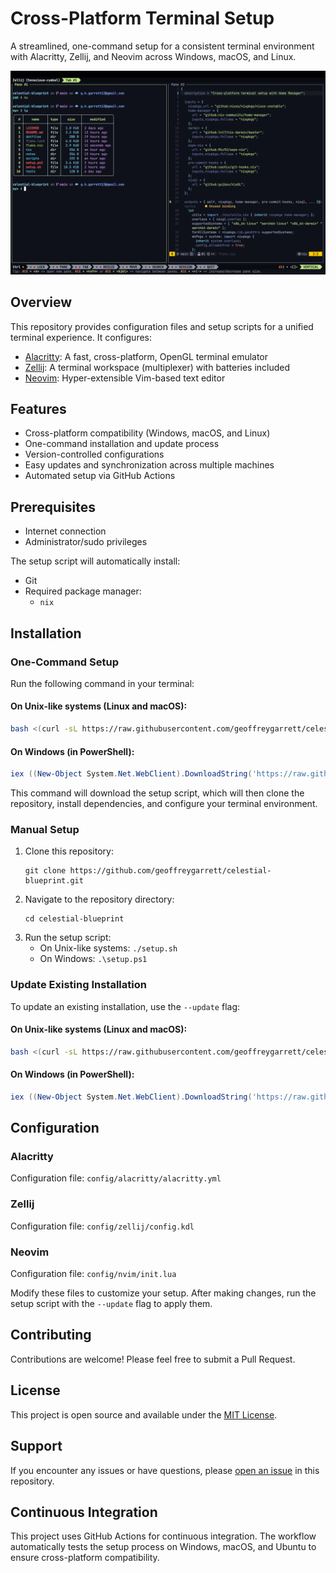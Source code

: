 # Cross-Platform Terminal Setup

A streamlined, one-command setup for a consistent terminal environment with Alacritty, Zellij, and Neovim across
Windows, macOS, and Linux.

![img.png](img.png)

## Overview

This repository provides configuration files and setup scripts for a unified terminal experience. It configures:

- [Alacritty](https://github.com/alacritty/alacritty): A fast, cross-platform, OpenGL terminal emulator
- [Zellij](https://github.com/zellij-org/zellij): A terminal workspace (multiplexer) with batteries included
- [Neovim](https://neovim.io/): Hyper-extensible Vim-based text editor


## Features

- Cross-platform compatibility (Windows, macOS, and Linux)
- One-command installation and update process
- Version-controlled configurations
- Easy updates and synchronization across multiple machines
- Automated setup via GitHub Actions

## Prerequisites

- Internet connection
- Administrator/sudo privileges

The setup script will automatically install:

- Git
- Required package manager:
    - `nix`

## Installation

### One-Command Setup

Run the following command in your terminal:

#### On Unix-like systems (Linux and macOS):

```bash
bash <(curl -sL https://raw.githubusercontent.com/geoffreygarrett/celestial-blueprint/main/setup.sh)
```

#### On Windows (in PowerShell):

```powershell
iex ((New-Object System.Net.WebClient).DownloadString('https://raw.githubusercontent.com/geoffreygarrett/celestial-blueprint/main/setup.ps1'))
```

This command will download the setup script, which will then clone the repository, install dependencies, and configure
your terminal environment.

### Manual Setup

1. Clone this repository:
   ```
   git clone https://github.com/geoffreygarrett/celestial-blueprint.git
   ```
2. Navigate to the repository directory:
   ```
   cd celestial-blueprint
   ```
3. Run the setup script:
    - On Unix-like systems: `./setup.sh`
    - On Windows: `.\setup.ps1`

### Update Existing Installation

To update an existing installation, use the `--update` flag:

#### On Unix-like systems (Linux and macOS):

```bash
bash <(curl -sL https://raw.githubusercontent.com/geoffreygarrett/celestial-blueprint/main/setup.sh) --update
```

#### On Windows (in PowerShell):

```powershell
iex ((New-Object System.Net.WebClient).DownloadString('https://raw.githubusercontent.com/geoffreygarrett/celestial-blueprint/main/setup.ps1')) --update
```

## Configuration

### Alacritty

Configuration file: `config/alacritty/alacritty.yml`

### Zellij

Configuration file: `config/zellij/config.kdl`

### Neovim

Configuration file: `config/nvim/init.lua`

Modify these files to customize your setup. After making changes, run the setup script with the `--update` flag to apply
them.

## Contributing

Contributions are welcome! Please feel free to submit a Pull Request.

## License

This project is open source and available under the [MIT License](LICENSE).

## Support

If you encounter any issues or have questions,
please [open an issue](https://github.com/geoffreygarrett/celestial-blueprint/issues) in this repository.

## Continuous Integration

This project uses GitHub Actions for continuous integration. The workflow automatically tests the setup process on
Windows, macOS, and Ubuntu to ensure cross-platform compatibility.
